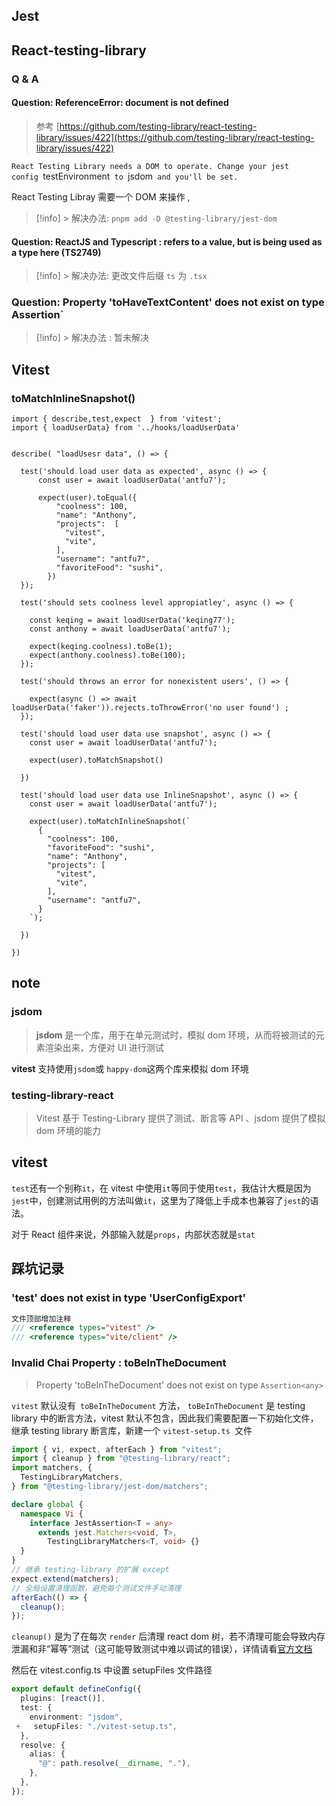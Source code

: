 
## Jest

## React-testing-library

### Q & A

#### Question: ReferenceError: document is not defined

> 参考 [https://github.com/testing-library/react-testing-library/issues/422](https://github.com/testing-library/react-testing-library/issues/422)

`React Testing Library needs a DOM to operate. Change your jest config `testEnvironment` to `jsdom` and you'll be set.`

React Testing Libray 需要一个 DOM 来操作 , 

> [!info] > 解决办法: `pnpm add -D @testing-library/jest-dom`


#### Question: ReactJS and Typescript : refers to a value, but is being used as a type here (TS2749)

> [!info] > 解决办法:  更改文件后缀 `ts`   为 `.tsx`

### Question: Property 'toHaveTextContent' does not exist on type Assertion`<HTMLElemen>

> [!info] > 解决办法 : 暂未解决






## Vitest


### toMatchInlineSnapshot()

```tsx
import { describe,test,expect  } from 'vitest';
import { loadUserData} from '../hooks/loadUserData'


describe( "loadUsesr data", () => {

  test('should load user data as expected', async () => {
      const user = await loadUserData('antfu7');

      expect(user).toEqual({
          "coolness": 100,
          "name": "Anthony",
          "projects":  [
            "vitest",
            "vite",
          ],
          "username": "antfu7",
          "favoriteFood": "sushi",
        })
  });

  test('should sets coolness level appropiatley', async () => {

    const keqing = await loadUserData('keqing77');
    const anthony = await loadUserData('antfu7'); 

    expect(keqing.coolness).toBe(1);
    expect(anthony.coolness).toBe(100);
  });

  test('should throws an error for nonexistent users', () => {

    expect(async () => await loadUserData('faker')).rejects.toThrowError('no user found') ;
  });

  test('should load user data use snapshot', async () => {
    const user = await loadUserData('antfu7');

    expect(user).toMatchSnapshot()

  })

  test('should load user data use InlineSnapshot', async () => {
    const user = await loadUserData('antfu7');

    expect(user).toMatchInlineSnapshot(`
      {
        "coolness": 100,
        "favoriteFood": "sushi",
        "name": "Anthony",
        "projects": [
          "vitest",
          "vite",
        ],
        "username": "antfu7",
      }
    `);

  })

})

```

## note

### jsdom

> **jsdom** 是一个库，用于在单元测试时，模拟 dom 环境，从而将被测试的元素渲染出来，方便对 UI 进行测试

**vitest** 支持使用`jsdom`或 `happy-dom`这两个库来模拟 dom 环境


### testing-library-react

> Vitest 基于 Testing-Library 提供了测试、断言等 API 、jsdom 提供了模拟 dom 环境的能力


## vitest

`test`还有一个别称`it`，在 vitest 中使用`it`等同于使用`test`，我估计大概是因为`jest`中，创建测试用例的方法叫做`it`，这里为了降低上手成本也兼容了`jest`的语法。


对于 React 组件来说，外部输入就是`props`，内部状态就是`stat`




## 踩坑记录


### 'test' does not exist in type 'UserConfigExport'

```ts
文件顶部增加注释
/// <reference types="vitest" />
/// <reference types="vite/client" />
```

### Invalid Chai Property : toBeInTheDocument

> Property 'toBeInTheDocument' does not exist on type  `Assertion<any>`

`vitest` 默认没有` toBeInTheDocument` 方法， `toBeInTheDocument` 是 testing library 中的断言方法，vitest 默认不包含，因此我们需要配置一下初始化文件，继承 testing library 断言库，新建一个 `vitest-setup.ts `文件

```ts
import { vi, expect, afterEach } from "vitest";
import { cleanup } from "@testing-library/react";
import matchers, {
  TestingLibraryMatchers,
} from "@testing-library/jest-dom/matchers";

declare global {
  namespace Vi {
    interface JestAssertion<T = any>
      extends jest.Matchers<void, T>,
        TestingLibraryMatchers<T, void> {}
  }
}
// 继承 testing-library 的扩展 except
expect.extend(matchers);
// 全局设置清理函数，避免每个测试文件手动清理
afterEach(() => {
  cleanup();
});
```

`cleanup()` 是为了在每次 `render` 后清理 react dom 树，若不清理可能会导致内存泄漏和非“幂等”测试（这可能导致测试中难以调试的错误），详情请看[官方文档](https://link.juejin.cn/?target=https%3A%2F%2Ftesting-library.com%2Fdocs%2Freact-testing-library%2Fapi%23cleanup "https://testing-library.com/docs/react-testing-library/api#cleanup")

然后在 vitest.config.ts 中设置 setupFiles 文件路径

```ts
export default defineConfig({
  plugins: [react()],
  test: {
    environment: "jsdom",
 +   setupFiles: "./vitest-setup.ts",
  },
  resolve: {
    alias: {
      "@": path.resolve(__dirname, "."),
    },
  },
});
```

